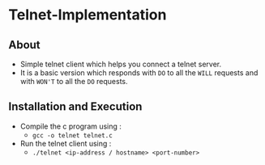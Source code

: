# Telnet-Implementation
## About
* Simple telnet client which helps you connect a telnet server.
* It is a basic version which responds with `DO` to all the `WILL` requests and with `WON'T` to all the `DO` requests.

## Installation and Execution
* Compile the c program using : 
	* `gcc -o telnet telnet.c`
* Run the telnet client using : 
	* `./telnet <ip-address / hostname> <port-number>`

